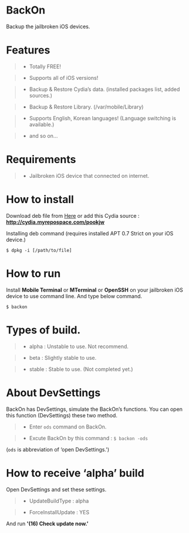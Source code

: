 # BackOn

Backup the jailbroken iOS devices.

# Features

>- Totally FREE!

>- Supports all of iOS versions!

>- Backup & Restore Cydia’s data. (installed packages list, added sources.)

>- Backup & Restore Library. (/var/mobile/Library)

>- Supports English, Korean languages! (Language switching is available.)

>- and so on…

# Requirements

>- Jailbroken iOS device that connected on internet.

# How to install

Download deb file from [Here](https://github.com/pookjw/BackOn/tree/master/deb) or add this Cydia source : **http://cydia.myrepospace.com/pookjw**

Installing deb command (requires installed APT 0.7 Strict on your iOS device.)

```
$ dpkg -i [/path/to/file]
```

# How to run

Install **Mobile Terminal** or **MTerminal** or **OpenSSH** on your jailbroken iOS device to use command line. And type below command.

```
$ backon
```

# Types of build.

>- alpha : Unstable to use. Not recommend.

>- beta : Slightly stable to use.

>- stable : Stable to use. (Not completed yet.)

# About DevSettings

BackOn has DevSettings, simulate the BackOn’s functions. You can open this function (DevSettings) these two method.

>- Enter ```ods``` command on BackOn.

>- Excute BackOn by this command : ```$ backon -ods```

(```ods``` is abbreviation of ‘open DevSettings.')

# How to receive ‘alpha’ build

Open DevSettings and set these settings.

>- UpdateBuildType : alpha

>- ForceInstallUpdate : YES

And run **'(16) Check update now.’**